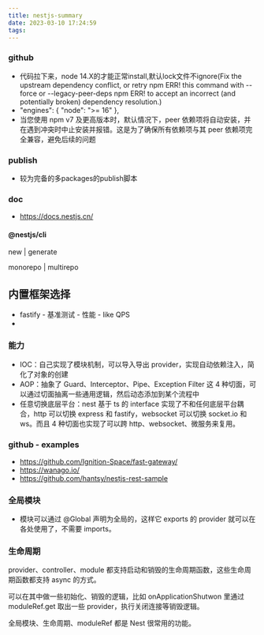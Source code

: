 ```yaml
---
title: nestjs-summary
date: 2023-03-10 17:24:59
tags:
---
```


### github
- 代码拉下来，node 14.X的才能正常install,默认lock文件不ignore(Fix the upstream dependency conflict, or retry
npm ERR! this command with --force or --legacy-peer-deps
npm ERR! to accept an incorrect (and potentially broken) dependency resolution.)
-  "engines": {
    "node": ">= 16"
  },
- 当您使用 npm v7 及更高版本时，默认情况下，peer 依赖项将自动安装，并在遇到冲突时中止安装并报错。这是为了确保所有依赖项与其 peer 依赖项完全兼容，避免后续的问题

### publish
- 较为完备的多packages的publish脚本
### doc
- https://docs.nestjs.cn/

#### @nestjs/cli
new | generate

monorepo | multirepo

## 内置框架选择
- fastify - 基准测试 - 性能 - like QPS
- 

### 能力

- IOC：自己实现了模块机制，可以导入导出 provider，实现自动依赖注入，简化了对象的创建
- AOP：抽象了 Guard、Interceptor、Pipe、Exception Filter 这 4 种切面，可以通过切面抽离一些通用逻辑，然后动态添加到某个流程中
- 任意切换底层平台：nest 基于 ts 的 interface 实现了不和任何底层平台耦合，http 可以切换 express 和 fastify，websocket 可以切换 socket.io 和 ws。而且 4 种切面也实现了可以跨 http、websocket、微服务来复用。


### github - examples
- https://github.com/Ignition-Space/fast-gateway/
- https://wanago.io/
- https://github.com/hantsy/nestjs-rest-sample

### 全局模块
- 模块可以通过 @Global 声明为全局的，这样它 exports 的 provider 就可以在各处使用了，不需要 imports。


### 生命周期

provider、controller、module 都支持启动和销毁的生命周期函数，这些生命周期函数都支持 async 的方式。

可以在其中做一些初始化、销毁的逻辑，比如 onApplicationShutwon 里通过 moduleRef.get 取出一些 provider，执行关闭连接等销毁逻辑。

全局模块、生命周期、moduleRef 都是 Nest 很常用的功能。